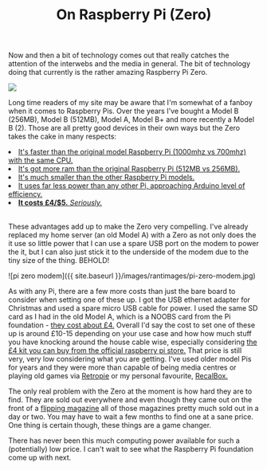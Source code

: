 ﻿---
layout: post
title:  On Raspberry Pi (Zero)
---



Now and then a bit of technology comes out that really catches the attention of the interwebs and the media in general. The bit of technology doing that currently is 
the rather amazing Raspberry Pi Zero.

<a href="https://www.raspberrypi.org/blog/raspberry-pi-zero/"><img src="https://www.raspberrypi.org/wp-content/uploads/2015/11/rsz_img_4054-500x349.jpg"/></a>

Long time readers of my site may be aware that I'm somewhat of a fanboy when it comes to Raspberry Pis. Over the years I've bought a Model B (256MB), Model B (512MB), Model A, 
Model B+ and more recently a Model B (2). Those are all pretty good devices in their own ways but the Zero takes the cake in many respects:
<br>
<li><a href="https://www.raspberrypi.org/blog/raspberry-pi-zero/"> It's faster than the original model Raspberry Pi (1000mhz vs 700mhz) with the same CPU.</a></li>
<li><a href="https://www.raspberrypi.org/blog/raspberry-pi-zero/"> It's got more ram than the original Raspberry Pi (512MB vs 256MB).</a></li>
<li><a href="http://raspi.tv/2015/raspberry-pi-zero-free-on-the-cover-of-this-months-magpi-magazine">It's much smaller than the other Raspberry Pi models.</a></li>
<li><a href="http://raspi.tv/2015/raspberry-pi-zero-power-measurements">It uses far less power than any other Pi, approaching Arduino level of efficiency.</a></li>
<li><a href="http://swag.raspberrypi.org/collections/pi-zero/products/pi-zero"><b>It costs £4/$5.</b><i> Seriously.</i></a></li>

<br>

These advantages add up to make the Zero very compelling. I've already replaced my home server (an old Model A) with a Zero 
as not only does the it use so little power that I can use a spare USB port on the modem to power the it, 
but I can also just stick it to the underside of the modem due to the tiny size of the thing. BEHOLD!

![pi zero modem]({{ site.baseurl }}/images/rantimages/pi-zero-modem.jpg)

As with any Pi, there are a few more costs than just the bare board to consider when setting one of these up. I got the USB ethernet adapter for Christmas and used a spare micro USB cable for power. I used the same SD card as I had in the old Model A, which is a NOOBS card from the Pi foundation - <a href="http://swag.raspberrypi.org/products/noobs-8gb-sd-card">they cost about £4.</a> Overall I'd say the cost to set one of these up is 
around £10-15 depending on your use case and how how much stuff you have knocking around the house cable wise, especially considering  <a href="http://swag.raspberrypi.org/products/pi-zero-cables"> the £4 kit you can buy from the official raspberry pi store.</a> 
That price is still very, very low considering what you are getting. I've used older model Pis for years and they were more than capable of being media centres or playing old games via <a href="http://blog.petrockblock.com/retropie/">Retropie</a> or my personal favourite, <a href="http://www.recalbox.com/">RecalBox.</a>

The only real problem with the Zero at the moment is how hard they are to find. They are sold out everywhere and even though they came out on the front of a 
<a href="https://www.raspberrypi.org/blog/page/3/?fish#did-you-get-a-raspberry-pi-zero">flipping magazine</a> all 
of those magazines pretty much sold out in a day or two. You may have to wait a few months to find one at a sane price. One thing is certain though, these things are a game changer. 

There has never been this much computing power available for such a (potentially) low price. I can't wait to see what the Raspberry Pi foundation come up with next.
